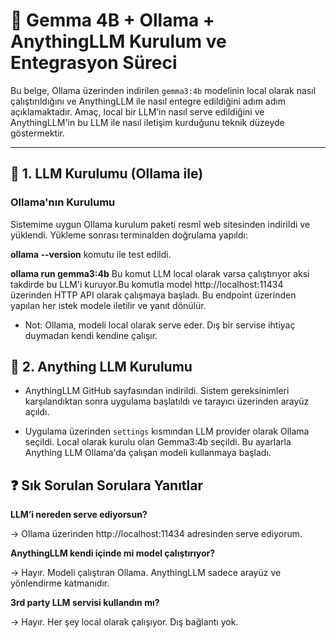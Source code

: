 # 📄 Gemma 4B + Ollama + AnythingLLM Kurulum ve Entegrasyon Süreci

Bu belge, Ollama üzerinden indirilen `gemma3:4b` modelinin local olarak nasıl çalıştırıldığını ve AnythingLLM ile nasıl entegre edildiğini adım adım açıklamaktadır. Amaç, local bir LLM’in nasıl serve edildiğini ve AnythingLLM'in bu LLM ile nasıl iletişim kurduğunu teknik düzeyde göstermektir.

---

## 🔹 1. LLM Kurulumu (Ollama ile)

### Ollama'nın Kurulumu  
Sistemime uygun Ollama kurulum paketi resmî web sitesinden indirildi ve yüklendi. Yükleme sonrası terminalden doğrulama yapıldı:

**ollama --version** komutu ile test edildi.

**ollama run gemma3:4b** Bu komut LLM local olarak varsa çalıştırıyor aksi takdirde bu LLM'i kuruyor.Bu komutla model http://localhost:11434 üzerinden HTTP API olarak çalışmaya başladı. Bu endpoint üzerinden yapılan her istek modele iletilir ve yanıt dönülür.

- Not: Ollama, modeli local olarak serve eder. Dış bir servise ihtiyaç duymadan kendi kendine çalışır.

## 🔹 2. Anything LLM Kurulumu

- AnythingLLM GitHub sayfasından indirildi. Sistem gereksinimleri karşılandıktan sonra uygulama başlatıldı ve tarayıcı üzerinden arayüz açıldı.

- Uygulama üzerinden `settings` kısmından LLM provider olarak Ollama seçildi. Local olarak kurulu olan Gemma3:4b seçildi. Bu ayarlarla Anything LLM Ollama'da çalışan modeli kullanmaya başladı.

## ❓ Sık Sorulan Sorulara Yanıtlar

**LLM’i nereden serve ediyorsun?**

→ Ollama üzerinden http://localhost:11434 adresinden serve ediyorum.

**AnythingLLM kendi içinde mi model çalıştırıyor?**

→ Hayır. Modeli çalıştıran Ollama. AnythingLLM sadece arayüz ve yönlendirme katmanıdır.

**3rd party LLM servisi kullandın mı?**

→ Hayır. Her şey local olarak çalışıyor. Dış bağlantı yok.




